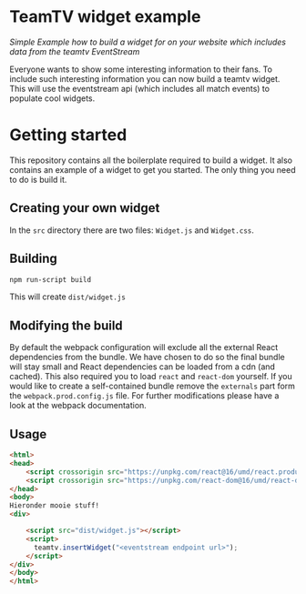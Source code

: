 # TeamTV widget example

_Simple Example how to build a widget for on your website which includes data from the teamtv EventStream_

Everyone wants to show some interesting information to their fans. To include such interesting information you can now build a teamtv widget. This will use the eventstream api (which includes all match events) to populate cool widgets. 

# Getting started

This repository contains all the boilerplate required to build a widget. It also contains an example of a widget to get you started. The only thing you need to do is build it.


## Creating your own widget

In the `src` directory there are two files: `Widget.js` and `Widget.css`. 


## Building

```bash
npm run-script build
```
This will create `dist/widget.js`

## Modifying the build

By default the webpack configuration will exclude all the external React dependencies from the bundle. We have chosen to do so the final bundle will stay small and React dependencies can be loaded from a cdn (and cached). This also required you to load `react` and `react-dom` yourself.
If you would like to create a self-contained bundle remove the `externals` part form the `webpack.prod.config.js` file.
For further modifications please have a look at the webpack documentation.

## Usage

```html
<html>
<head>
    <script crossorigin src="https://unpkg.com/react@16/umd/react.production.min.js"></script>
    <script crossorigin src="https://unpkg.com/react-dom@16/umd/react-dom.production.min.js"></script>
</head>
<body>
Hieronder mooie stuff!
<div>

    <script src="dist/widget.js"></script>
    <script>
      teamtv.insertWidget("<eventstream endpoint url>");
    </script>
</div>
</body>
</html>


```
